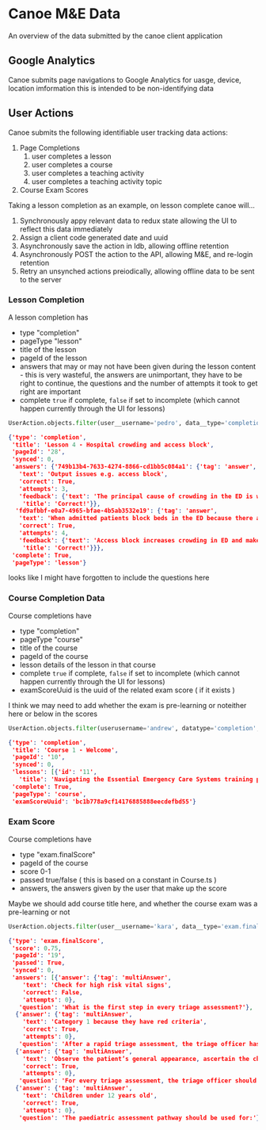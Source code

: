 

# Canoe M&E Data

An overview of the data submitted by the canoe client application

## Google Analytics

Canoe submits page navigations to Google Analytics for uasge, device, location imformation this is intended to be non-identifying data

## User Actions

Canoe submits the following identifiable user tracking data actions:

1. Page Completions
   1. user completes a lesson
   2. user completes a course
   3. user completes a teaching activity
   4. user completes a teaching activity topic
2. Course Exam Scores



Taking a lesson completion as an example, on lesson complete canoe will...

1. Synchronously appy relevant data to redux state allowing the UI to reflect this data immediately
2. Assign a client code generated date and uuid
3. Asynchronously save the action in Idb, allowing offline retention
4. Asynchronously POST the action to the API, allowing M&E, and re-login retention
5. Retry an unsynched actions preiodically, allowing offline data to be sent to the server



### Lesson Completion

A lesson completion has

- type "completion"
- pageType "lesson"
- title of the lesson
- pageId of the lesson
- answers that may or may not have been given during the lesson content - this is very wasteful, the answers are unimportant, they have to be right to continue, the questions and the number of attempts it took to get right are important
- complete `true` if complete, `false` if set to incomplete (which cannot happen currently through the UI for lessons)

```python
UserAction.objects.filter(user__username='pedro', data__type='completion').last().data
```

```json
{'type': 'completion',
 'title': 'Lesson 4 - Hospital crowding and access block',
 'pageId': '28',
 'synced': 0,
 'answers': {'749b13b4-7633-4274-8866-cd1bb5c084a1': {'tag': 'answer',
   'text': 'Output issues e.g. access block',
   'correct': True,
   'attempts': 3,
   'feedback': {'text': 'The principal cause of crowding in the ED is when patients cannot move out of the ED (i.e. access block)',
    'title': 'Correct!'}},
  'fd9afbbf-e0a7-4965-bfae-4b5ab3532e19': {'tag': 'answer',
   'text': 'When admitted patients block beds in the ED because there are insufficient inpatient beds',
   'correct': True,
   'attempts': 4,
   'feedback': {'text': 'Access block increases crowding in ED and makes it less safe',
    'title': 'Correct!'}}},
 'complete': True,
 'pageType': 'lesson'}
```

looks like I might have forgotten to include the questions here



### Course Completion Data

Course completions have

- type "completion"
- pageType "course"
- title of the course
- pageId of the course
- lesson details of the lesson in that course
- complete `true` if complete, `false` if set to incomplete (which cannot happen currently through the UI for lessons)
- examScoreUuid is the uuid of the related exam score ( if it exists )

I think we may need to add whether the exam is pre-learning or noteither here or below in the scores

```python
UserAction.objects.filter(userusername='andrew', datatype='completion', data__pageType='course')[0].data
```

```json
{'type': 'completion',
 'title': 'Course 1 - Welcome',
 'pageId': '10',
 'synced': 0,
 'lessons': [{'id': '11',
   'title': 'Navigating the Essential Emergency Care Systems training program'}],
 'complete': True,
 'pageType': 'course',
 'examScoreUuid': 'bc1b778a9cf14176885888eecdefbd55'}
```

### Exam Score

Course completions have

- type "exam.finalScore"
- pageId of the course
- score 0-1
- passed true/false ( this is based on a constant in Course.ts )
- answers, the answers given by the user that make up the score

Maybe we should add course title here, and whether the course exam was a pre-learning or not

```python
UserAction.objects.filter(user__username='kara', data__type='exam.finalScore')[0].data
```

```json
{'type': 'exam.finalScore',
 'score': 0.75,
 'pageId': '19',
 'passed': True,
 'synced': 0,
 'answers': [{'answer': {'tag': 'multiAnswer',
    'text': 'Check for high risk vital signs',
    'correct': False,
    'attempts': 0},
   'question': 'What is the first step in every triage assessment?'},
  {'answer': {'tag': 'multiAnswer',
    'text': 'Category 1 because they have red criteria',
    'correct': True,
    'attempts': 0},
   'question': 'After a rapid triage assessment, the triage officer has determined that the patient has 1 red criteria, 3 yellow criteria and no high risk vital signs.  What triage category should be allocated?'},
  {'answer': {'tag': 'multiAnswer',
    'text': 'Observe the patient’s general appearance, ascertain the chief complaint, feel the patient’s pulse and assess capillary refill',
    'correct': True,
    'attempts': 0},
   'question': 'For every triage assessment, the triage officer should:'},
  {'answer': {'tag': 'multiAnswer',
    'text': 'Children under 12 years old',
    'correct': True,
    'attempts': 0},
   'question': 'The paediatric assessment pathway should be used for:'}]}
```

